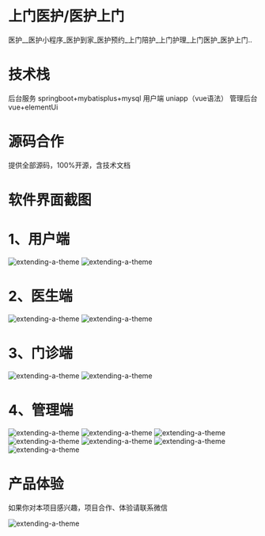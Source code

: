 # 上门医护/医护上门

医护__医护小程序_医护到家_医护预约_上门陪护_上门护理_上门医护_医护上门..

# 技术栈

后台服务 springboot+mybatisplus+mysql 用户端 uniapp（vue语法） 管理后台 vue+elementUi

# 源码合作

提供全部源码，100%开源，含技术文档

# 软件界面截图

# 1、用户端

![extending-a-theme](/01.png)
![extending-a-theme](/02.png)

# 2、医生端
![extending-a-theme](/03.png)
![extending-a-theme](/04.png)



# 3、门诊端

![extending-a-theme](/05.png)
![extending-a-theme](/06.png)



# 4、管理端

![extending-a-theme](/07.png)
![extending-a-theme](/08.png)
![extending-a-theme](/09.png)
![extending-a-theme](/10.png)
![extending-a-theme](/11.png)
![extending-a-theme](/12.png)
![extending-a-theme](/13.png)

# 产品体验

如果你对本项目感兴趣，项目合作、体验请联系微信

![extending-a-theme](/wx.png)







